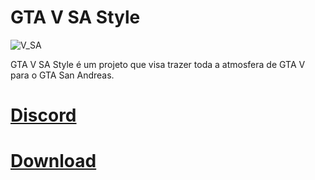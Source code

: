 # GTA V SA Style
![V_SA](https://github.com/Vice-Modding/GTA-V-SA-Style/assets/133685928/c94b4aab-c193-4d4b-a364-5e1685a02538)

GTA V SA Style é um projeto que visa trazer toda a atmosfera de GTA V para o GTA San Andreas.

# [Discord](https://discord.gg/AJgTYbKPEM)

# [Download](https://github.com/Vice-Modding/GTA-V-SA-Style/releases/)
